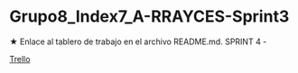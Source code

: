 # Grupo8_Index7_A-RRAYCES-Sprint3
★ Enlace al tablero de trabajo en el archivo README.md. 
SPRINT 4  - 

[Trello](https://trello.com/b/rV7zv3I4/grupo8index7a-rrayces)  
